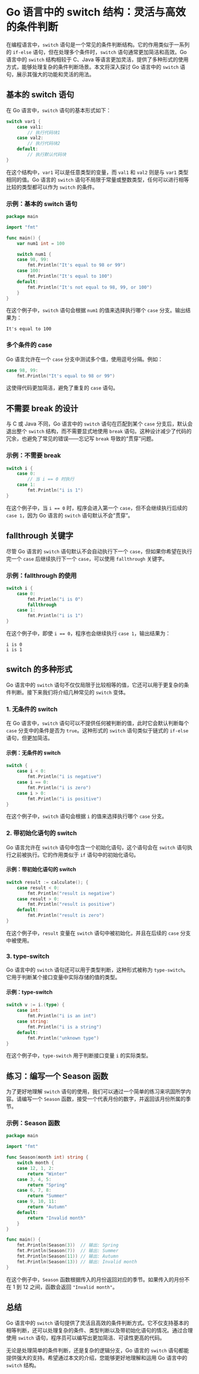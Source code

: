 # Go 语言中的 switch 结构：灵活与高效的条件判断

在编程语言中，`switch` 语句是一个常见的条件判断结构。它的作用类似于一系列的 `if-else` 语句，但在处理多个条件时，`switch` 语句通常更加简洁和高效。Go 语言中的 `switch` 结构相较于 C、Java 等语言更加灵活，提供了多种形式的使用方式，能够处理复杂的条件判断场景。本文将深入探讨 Go 语言中的 `switch` 语句，展示其强大的功能和灵活的用法。

## 基本的 switch 语句

在 Go 语言中，`switch` 语句的基本形式如下：

```go
switch var1 {
    case val1:
        // 执行代码块1
    case val2:
        // 执行代码块2
    default:
        // 执行默认代码块
}
```

在这个结构中，`var1` 可以是任意类型的变量，而 `val1` 和 `val2` 则是与 `var1` 类型相同的值。Go 语言的 `switch` 语句不局限于常量或整数类型，任何可以进行相等比较的类型都可以作为 `switch` 的条件。

### 示例：基本的 switch 语句

```go
package main

import "fmt"

func main() {
    var num1 int = 100

    switch num1 {
    case 98, 99:
        fmt.Println("It's equal to 98 or 99")
    case 100:
        fmt.Println("It's equal to 100")
    default:
        fmt.Println("It's not equal to 98, 99, or 100")
    }
}
```

在这个例子中，`switch` 语句会根据 `num1` 的值来选择执行哪个 `case` 分支。输出结果为：

```
It's equal to 100
```

### 多个条件的 case

Go 语言允许在一个 `case` 分支中测试多个值，使用逗号分隔。例如：

```go
case 98, 99:
    fmt.Println("It's equal to 98 or 99")
```

这使得代码更加简洁，避免了重复的 `case` 语句。

## 不需要 break 的设计

与 C 或 Java 不同，Go 语言中的 `switch` 语句在匹配到某个 `case` 分支后，默认会退出整个 `switch` 结构，而不需要显式地使用 `break` 语句。这种设计减少了代码的冗余，也避免了常见的错误——忘记写 `break` 导致的“贯穿”问题。

### 示例：不需要 break

```go
switch i {
    case 0:
        // 当 i == 0 时执行
    case 1:
        fmt.Println("i is 1")
}
```

在这个例子中，当 `i == 0` 时，程序会进入第一个 `case`，但不会继续执行后续的 `case 1`，因为 Go 语言的 `switch` 语句默认不会“贯穿”。

## fallthrough 关键字

尽管 Go 语言的 `switch` 语句默认不会自动执行下一个 `case`，但如果你希望在执行完一个 `case` 后继续执行下一个 `case`，可以使用 `fallthrough` 关键字。

### 示例：fallthrough 的使用

```go
switch i {
    case 0:
        fmt.Println("i is 0")
        fallthrough
    case 1:
        fmt.Println("i is 1")
}
```

在这个例子中，即使 `i == 0`，程序也会继续执行 `case 1`，输出结果为：

```
i is 0
i is 1
```

## switch 的多种形式

Go 语言中的 `switch` 语句不仅仅局限于比较相等的值，它还可以用于更复杂的条件判断。接下来我们将介绍几种常见的 `switch` 变体。

### 1. 无条件的 switch

在 Go 语言中，`switch` 语句可以不提供任何被判断的值，此时它会默认判断每个 `case` 分支中的条件是否为 `true`。这种形式的 `switch` 语句类似于链式的 `if-else` 语句，但更加简洁。

#### 示例：无条件的 switch

```go
switch {
    case i < 0:
        fmt.Println("i is negative")
    case i == 0:
        fmt.Println("i is zero")
    case i > 0:
        fmt.Println("i is positive")
}
```

在这个例子中，`switch` 语句会根据 `i` 的值来选择执行哪个 `case` 分支。

### 2. 带初始化语句的 switch

Go 语言允许在 `switch` 语句中包含一个初始化语句，这个语句会在 `switch` 语句执行之前被执行。它的作用类似于 `if` 语句中的初始化语句。

#### 示例：带初始化语句的 switch

```go
switch result := calculate(); {
    case result < 0:
        fmt.Println("result is negative")
    case result > 0:
        fmt.Println("result is positive")
    default:
        fmt.Println("result is zero")
}
```

在这个例子中，`result` 变量在 `switch` 语句中被初始化，并且在后续的 `case` 分支中被使用。

### 3. type-switch

Go 语言中的 `switch` 语句还可以用于类型判断，这种形式被称为 `type-switch`。它用于判断某个接口变量中实际存储的值的类型。

#### 示例：type-switch

```go
switch v := i.(type) {
    case int:
        fmt.Println("i is an int")
    case string:
        fmt.Println("i is a string")
    default:
        fmt.Println("unknown type")
}
```

在这个例子中，`type-switch` 用于判断接口变量 `i` 的实际类型。

## 练习：编写一个 Season 函数

为了更好地理解 `switch` 语句的使用，我们可以通过一个简单的练习来巩固所学内容。请编写一个 `Season` 函数，接受一个代表月份的数字，并返回该月份所属的季节。

### 示例：Season 函数

```go
package main

import "fmt"

func Season(month int) string {
    switch month {
    case 12, 1, 2:
        return "Winter"
    case 3, 4, 5:
        return "Spring"
    case 6, 7, 8:
        return "Summer"
    case 9, 10, 11:
        return "Autumn"
    default:
        return "Invalid month"
    }
}

func main() {
    fmt.Println(Season(3))  // 输出: Spring
    fmt.Println(Season(7))  // 输出: Summer
    fmt.Println(Season(11)) // 输出: Autumn
    fmt.Println(Season(13)) // 输出: Invalid month
}
```

在这个例子中，`Season` 函数根据传入的月份返回对应的季节。如果传入的月份不在 1 到 12 之间，函数会返回 `"Invalid month"`。

## 总结

Go 语言中的 `switch` 语句提供了灵活且高效的条件判断方式。它不仅支持基本的相等判断，还可以处理复杂的条件、类型判断以及带初始化语句的情况。通过合理使用 `switch` 语句，程序员可以编写出更加简洁、可读性更高的代码。

无论是处理简单的条件判断，还是复杂的逻辑分支，Go 语言的 `switch` 语句都能提供强大的支持。希望通过本文的介绍，您能够更好地理解和运用 Go 语言中的 `switch` 结构。
